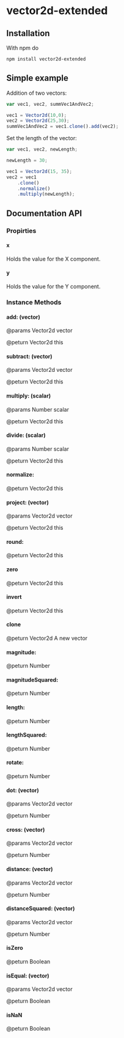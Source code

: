 # vector2d-extended

## Installation

With npm do

```bash
npm install vector2d-extended
```

## Simple example

Addition of two vectors:

```javascript
var vec1, vec2, summVec1AndVec2;

vec1 = Vector2d(10,0);
vec2 = Vector2d(25,30);
summVec1AndVec2 = vec1.clone().add(vec2);
```

Set the length of the vector:

```javascript
var vec1, vec2, newLength;

newLength = 30;

vec1 = Vector2d(15, 35);
vec2 = vec1
    .clone()
    .normalize()
    .multiply(newLength);
```

## Documentation API

### Propirties

#### x

Holds the value for the X component.

#### y

Holds the value for the Y component.

### Instance Methods


#### add: (vector)

@params Vector2d vector

@peturn Vector2d this

#### subtract: (vector)

@params Vector2d vector

@peturn Vector2d this

#### multiply: (scalar)

@params Number scalar

@peturn Vector2d this

#### divide: (scalar)

@params Number scalar

@peturn Vector2d this

#### normalize:

@peturn Vector2d this

#### project: (vector)

@params Vector2d vector

@peturn Vector2d this

#### round:

@peturn Vector2d this

#### zero

@peturn Vector2d this

#### invert

@peturn Vector2d this

#### clone

@peturn Vector2d A new vector


#### magnitude:

@peturn Number

#### magnitudeSquared:

@peturn Number

#### length:

@peturn Number

#### lengthSquared:

@peturn Number

#### rotate:

@peturn Number

#### dot: (vector)

@params Vector2d vector

@peturn Number

#### cross: (vector)

@params Vector2d vector

@peturn Number

#### distance: (vector)

@params Vector2d vector

@peturn Number

#### distanceSquared: (vector)

@params Vector2d vector

@peturn Number


#### isZero

@peturn Boolean

#### isEqual: (vector)

@params Vector2d vector

@peturn Boolean

#### isNaN

@peturn Boolean